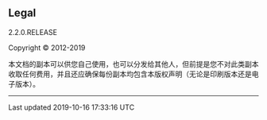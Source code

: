 <h2>Legal</h2>

2.2.0.RELEASE

Copyright © 2012-2019

本文档的副本可以供您自己使用，也可以分发给其他人，但前提是您不对此类副本收取任何费用，并且还应确保每份副本均包含本版权声明（无论是印刷版本还是电子版本）。
<hr>
Last updated 2019-10-16 17:33:16 UTC
